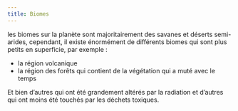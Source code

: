 ```yaml
---
title: Biomes
---
```


les biomes sur la planète sont majoritairement des savanes et déserts semi-arides, cependant, il existe énormément de différents biomes qui sont plus petits en superficie, par exemple :

- la région volcanique
- la région des forêts qui contient de la végétation qui a muté avec le temps

Et bien d’autres qui ont été grandement altérés par la radiation et d’autres qui ont moins été touchés par les déchets toxiques.
